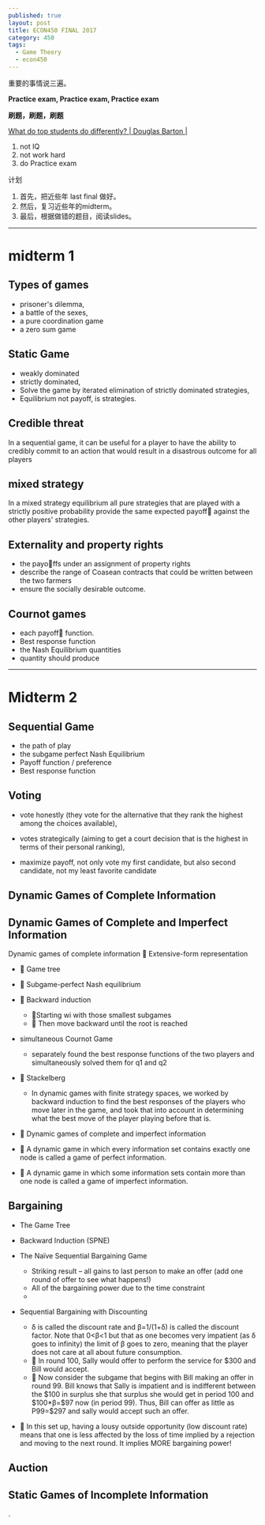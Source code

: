 ```yaml
---
published: true
layout: post
title: ECON450 FINAL 2017
category: 450
tags:
  - Game Theory
  - econ450
---
```


重要的事情说三遍。

**Practice exam, Practice exam, Practice exam**

**刷题，刷题，刷题**

[What do top students do differently? | Douglas Barton |  
](https://www.youtube.com/watch?v=Na8m4GPqA30)

1. not IQ
2. not work hard
3. do Practice exam

计划
1. 首先，把近些年 last final 做好。
2. 然后，复习近些年的midterm。
3. 最后，根据做错的题目，阅读slides。



---------------------

# midterm 1

## Types of games

- prisoner's dilemma,
- a battle of the sexes,
- a pure coordination game
- a zero sum game


## Static Game
 - weakly dominated
 - strictly dominated,
 - Solve the game by iterated elimination of strictly dominated strategies,
 - Equilibrium not payoff, is strategies.

## Credible threat

In a sequential game, it can be useful for a player to have the ability to credibly commit to an action
that would result in a disastrous outcome for all players

## mixed strategy

In a mixed strategy equilibrium all pure strategies that are played with a strictly positive probability provide the same expected payoff against the other players' strategies.

## Externality and property rights

 - the payoffs under an assignment of property rights
 - describe the range of Coasean contracts that could be
written between the two farmers
 - ensure the socially desirable outcome.

## Cournot games

 - each payoff function.
 - Best response function
 - the Nash Equilibrium quantities
 - quantity should produce


-----------

# Midterm 2




## Sequential Game
 -  the path of play
 - the subgame perfect Nash Equilibrium
 - Payoff function / preference
 - Best response function

## Voting

 - vote honestly (they vote for the alternative that they rank the highest among the choices available),

 - votes strategically (aiming to get a court decision that is the highest in terms of their personal ranking),

 - maximize payoff, not only vote my first candidate, but also second candidate, not my least favorite candidate

## Dynamic Games of Complete Information

## Dynamic Games of Complete and Imperfect Information
Dynamic games of complete information  Extensive-form representation

-  Game tree

-  Subgame-perfect Nash equilibrium



-  Backward induction

  - Starting wi with those smallest subgames
  -  Then move backward until the root is reached


- simultaneous Cournot Game
  - separately found the best response functions of
the two players and simultaneously solved them for q1 and q2

-  Stackelberg
  - In dynamic games with finite strategy spaces, we worked by backward induction to find the best responses of the players who move later in the game, and took that into account in determining what the best move of the player playing before that is.

-  Dynamic games of complete and imperfect information

 -  A dynamic game in which every information set contains exactly one node is called a game of perfect information.
 -  A dynamic game in which some information sets contain more than one node is called a game of imperfect information.

## Bargaining

 - The Game Tree

 - Backward Induction (SPNE)

  - The Naïve Sequential Bargaining Game
    -  Striking result – all gains to last person to make an offer (add one round of offer to see what happens!)
    - All of the bargaining power due to the time constraint
    -
  - Sequential Bargaining with Discounting
    - δ is called the discount rate and β=1/(1+δ) is called the discount factor. Note that 0<β<1 but that as one becomes very impatient (as δ goes to infinity) the limit of β goes to zero, meaning that the player does not care at all about future consumption.
    -  In round 100, Sally would offer to perform the service for \$300 and Bill would accept.
    -  Now consider the subgame that begins with Bill making an offer in round 99. Bill knows that Sally is impatient and is indifferent between the \$100 in surplus she that surplus she would get in period 100 and \$100*β=\$97 now (in period 99). Thus, Bill can offer as little as P99=\$297 and sally would accept such an offer.
  -  In this set up, having a lousy outside opportunity (low discount rate) means that one is less affected by the loss of time implied by a rejection and moving to the next round. It implies MORE bargaining power!  

## Auction

## Static Games of Incomplete Information
.

